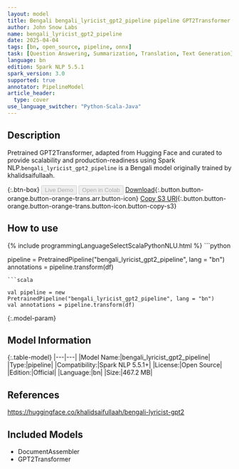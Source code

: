 ```yaml
---
layout: model
title: Bengali bengali_lyricist_gpt2_pipeline pipeline GPT2Transformer from khalidsaifullaah
author: John Snow Labs
name: bengali_lyricist_gpt2_pipeline
date: 2025-04-04
tags: [bn, open_source, pipeline, onnx]
task: [Question Answering, Summarization, Translation, Text Generation]
language: bn
edition: Spark NLP 5.5.1
spark_version: 3.0
supported: true
annotator: PipelineModel
article_header:
  type: cover
use_language_switcher: "Python-Scala-Java"
---
```


## Description

Pretrained GPT2Transformer, adapted from Hugging Face and curated to provide scalability and production-readiness using Spark NLP.`bengali_lyricist_gpt2_pipeline` is a Bengali model originally trained by khalidsaifullaah.

{:.btn-box}
<button class="button button-orange" disabled>Live Demo</button>
<button class="button button-orange" disabled>Open in Colab</button>
[Download](https://s3.amazonaws.com/auxdata.johnsnowlabs.com/public/models/bengali_lyricist_gpt2_pipeline_bn_5.5.1_3.0_1743795461954.zip){:.button.button-orange.button-orange-trans.arr.button-icon}
[Copy S3 URI](s3://auxdata.johnsnowlabs.com/public/models/bengali_lyricist_gpt2_pipeline_bn_5.5.1_3.0_1743795461954.zip){:.button.button-orange.button-orange-trans.button-icon.button-copy-s3}

## How to use



<div class="tabs-box" markdown="1">
{% include programmingLanguageSelectScalaPythonNLU.html %}
```python

pipeline = PretrainedPipeline("bengali_lyricist_gpt2_pipeline", lang = "bn")
annotations =  pipeline.transform(df)   

```
```scala

val pipeline = new PretrainedPipeline("bengali_lyricist_gpt2_pipeline", lang = "bn")
val annotations = pipeline.transform(df)

```
</div>

{:.model-param}
## Model Information

{:.table-model}
|---|---|
|Model Name:|bengali_lyricist_gpt2_pipeline|
|Type:|pipeline|
|Compatibility:|Spark NLP 5.5.1+|
|License:|Open Source|
|Edition:|Official|
|Language:|bn|
|Size:|467.2 MB|

## References

https://huggingface.co/khalidsaifullaah/bengali-lyricist-gpt2

## Included Models

- DocumentAssembler
- GPT2Transformer